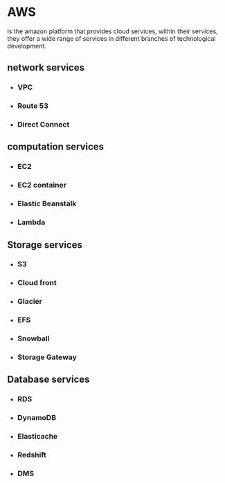 # AWS

Is the amazon platform that provides cloud services, within their services, they offer a wide range of services in different branches of technological development.  

## network services
* ### VPC
* ### Route 53
* ### Direct Connect
## computation services
* ### EC2
* ### EC2 container
* ### Elastic Beanstalk
* ### Lambda
## Storage services
* ### S3
* ### Cloud front
* ### Glacier
* ### EFS
* ### Snowball
* ### Storage Gateway
## Database services
* ### RDS
* ### DynamoDB
* ### Elasticache
* ### Redshift
* ### DMS



